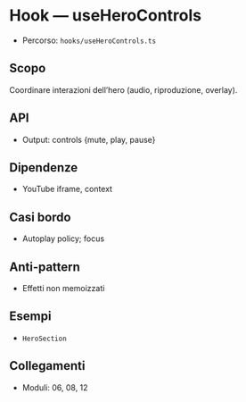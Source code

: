 # Hook — useHeroControls

- Percorso: `hooks/useHeroControls.ts`

## Scopo
Coordinare interazioni dell’hero (audio, riproduzione, overlay).

## API
- Output: controls {mute, play, pause}

## Dipendenze
- YouTube iframe, context

## Casi bordo
- Autoplay policy; focus

## Anti-pattern
- Effetti non memoizzati

## Esempi
- `HeroSection`

## Collegamenti
- Moduli: 06, 08, 12